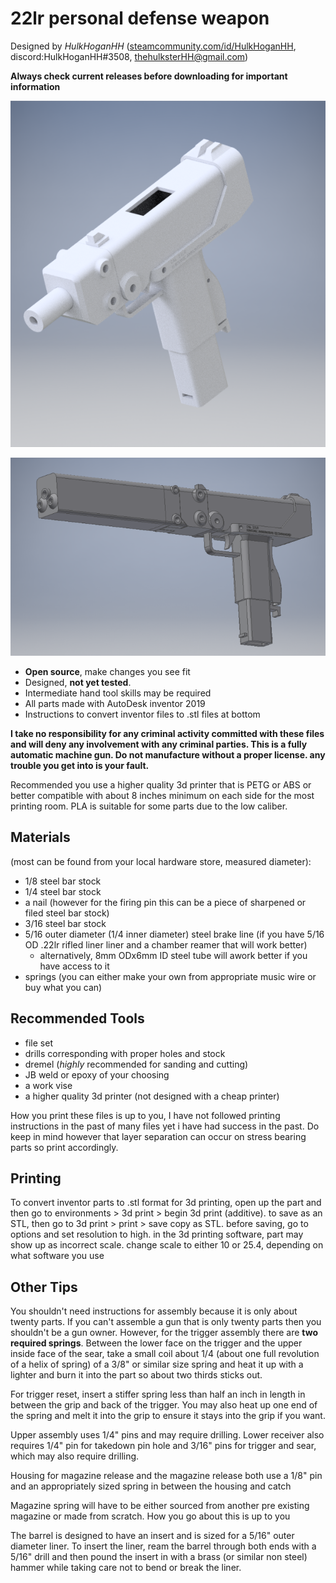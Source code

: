 # 22lr personal defense weapon
Designed by *HulkHoganHH* ([steamcommunity.com/id/HulkHoganHH](steamcommunity.com/id/HulkHoganHH), discord:HulkHoganHH#3508, [thehulksterHH@gmail.com](thehulksterHH@gmail.com))

**Always check current releases before downloading for important information**

![Brapper 3d Printable 22lr Ingram  Pistol](july_2020_assembly.png)

![Brapper 3d Printable 22lr Ingram  Pistol](Screenshot_3.png)

- **Open source**, make changes you see fit
- Designed, **not yet tested**.
- Intermediate hand tool skills may be required
- All parts made with AutoDesk inventor 2019
- Instructions to convert inventor files to .stl files at bottom

**I take no responsibility for any criminal activity committed with these files and will deny any involvement with any criminal parties. This is a fully automatic machine gun. Do not manufacture without a proper license. any trouble you get into is your fault.**

Recommended you use a higher quality 3d printer that is PETG or ABS or better compatible with about 8 inches minimum on each side for the most printing room. PLA is suitable for some parts due to the low caliber.

## Materials
(most can be found from your local hardware store, measured diameter):
- 1/8 steel bar stock
- 1/4 steel bar stock
- a nail (however for the firing pin this can be a piece of sharpened or filed steel bar stock)
- 3/16 steel bar stock
- 5/16 outer diameter (1/4 inner diameter) steel brake line (if you have 5/16 OD .22lr rifled liner liner and a chamber reamer that will work better)
  - alternatively, 8mm ODx6mm ID steel tube will awork better if you have access to it
- springs (you can either make your own from appropriate music wire or buy what you can)

## Recommended Tools
- file set
- drills corresponding with proper holes and stock
- dremel (*highly* recommended for sanding and cutting)
- JB weld or epoxy of your choosing
- a work vise
- a higher quality 3d printer (not designed with a cheap printer)


How you print these files is up to you, I have not followed printing instructions in the past of many files yet i have had success in the past. Do keep in mind however that layer separation can occur on stress bearing parts so print accordingly.

## Printing
To convert inventor parts to .stl format for 3d printing, open up the part and then go to environments > 3d print > begin 3d print (additive). to save as an STL, then go to 3d print > print > save copy as STL. before saving, go to options and set resolution to high. in the 3d printing software, part may show up as incorrect scale. change scale to either 10 or 25.4, depending on what software you use

## Other Tips
You shouldn't need instructions for assembly because it is only about twenty parts. If you can't assemble a gun that is only twenty parts then you shouldn't be a gun owner. However, for the trigger assembly there are **two required springs**. Between the lower face on the trigger and the upper inside face of the sear, take a small coil about 1/4 (about one full revolution of a helix of spring) of a 3/8" or similar size spring and heat it up with a lighter and burn it into the part so about two thirds sticks out. 

For trigger reset, insert a stiffer spring less than half an inch in length in between the grip and back of the trigger. You may also heat up one end of the spring and melt it into the grip to ensure it stays into the grip if you want.

Upper assembly uses 1/4" pins and may require drilling. Lower receiver also requires 1/4" pin for takedown pin hole and 3/16" pins for trigger and sear, which may also require drilling.

Housing for magazine release and the magazine release both use a 1/8" pin and an appropriately sized spring in between the housing and catch

Magazine spring will have to be either sourced from another pre existing magazine or made from scratch. How you go about this is up to you

The barrel is designed to have an insert and is sized for a 5/16" outer diameter liner. To insert the liner, ream the barrel through both ends with a 5/16" drill and then pound the insert in with a brass (or similar non steel) hammer while taking care not to bend or break the liner.
